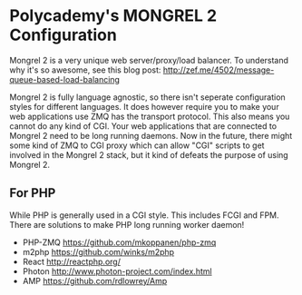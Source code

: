 Polycademy's MONGREL 2 Configuration
====================================

Mongrel 2 is a very unique web server/proxy/load balancer. To understand why it's so awesome, see this blog post: http://zef.me/4502/message-queue-based-load-balancing

Mongrel 2 is fully language agnostic, so there isn't seperate configuration styles for different languages. It does however require you to make your web applications use ZMQ has the transport protocol. This also means you cannot do any kind of CGI. Your web applications that are connected to Mongrel 2 need to be long running daemons. Now in the future, there might some kind of ZMQ to CGI proxy which can allow "CGI" scripts to get involved in the Mongrel 2 stack, but it kind of defeats the purpose of using Mongrel 2.

For PHP
-------

While PHP is generally used in a CGI style. This includes FCGI and FPM. There are solutions to make PHP long running worker daemon!

* PHP-ZMQ https://github.com/mkoppanen/php-zmq
* m2php https://github.com/winks/m2php
* React http://reactphp.org/
* Photon http://www.photon-project.com/index.html
* AMP https://github.com/rdlowrey/Amp